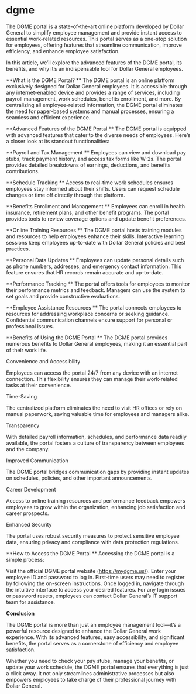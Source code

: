 # dgme
The DGME portal is a state-of-the-art online platform developed by Dollar General to simplify employee management and provide instant access to essential work-related resources. This portal serves as a one-stop solution for employees, offering features that streamline communication, improve efficiency, and enhance employee satisfaction.

In this article, we’ll explore the advanced features of the DGME portal, its benefits, and why it’s an indispensable tool for Dollar General employees.

**What is the DGME Portal?
**
The DGME portal is an online platform exclusively designed for Dollar General employees. It is accessible through any internet-enabled device and provides a range of services, including payroll management, work schedules, benefits enrollment, and more. By centralizing all employee-related information, the DGME portal eliminates the need for paper-based systems and manual processes, ensuring a seamless and efficient experience.

**Advanced Features of the DGME Portal
**
The DGME portal is equipped with advanced features that cater to the diverse needs of employees. Here’s a closer look at its standout functionalities:

**Payroll and Tax Management
**
Employees can view and download pay stubs, track payment history, and access tax forms like W-2s.
The portal provides detailed breakdowns of earnings, deductions, and benefits contributions.

**Schedule Tracking
**
Access to real-time work schedules ensures employees stay informed about their shifts.
Users can request schedule changes or time off directly through the platform.

**Benefits Enrollment and Management
**
Employees can enroll in health insurance, retirement plans, and other benefit programs.
The portal provides tools to review coverage options and update benefit preferences.

**Online Training Resources
**
The DGME portal hosts training modules and resources to help employees enhance their skills.
Interactive learning sessions keep employees up-to-date with Dollar General policies and best practices.

**Personal Data Updates
**
Employees can update personal details such as phone numbers, addresses, and emergency contact information.
This feature ensures that HR records remain accurate and up-to-date.

**Performance Tracking
**
The portal offers tools for employees to monitor their performance metrics and feedback.
Managers can use the system to set goals and provide constructive evaluations.

**Employee Assistance Resources
**
The portal connects employees to resources for addressing workplace concerns or seeking guidance.
Confidential communication channels ensure support for personal or professional issues.

**Benefits of Using the DGME Portal
**
The DGME portal provides numerous benefits to Dollar General employees, making it an essential part of their work life.

Convenience and Accessibility

Employees can access the portal 24/7 from any device with an internet connection. This flexibility ensures they can manage their work-related tasks at their convenience.

Time-Saving
   
The centralized platform eliminates the need to visit HR offices or rely on manual paperwork, saving valuable time for employees and managers alike.

Transparency

With detailed payroll information, schedules, and performance data readily available, the portal fosters a culture of transparency between employees and the company.

Improved Communication

The DGME portal bridges communication gaps by providing instant updates on schedules, policies, and other important announcements.

Career Development

Access to online training resources and performance feedback empowers employees to grow within the organization, enhancing job satisfaction and career prospects.

Enhanced Security

The portal uses robust security measures to protect sensitive employee data, ensuring privacy and compliance with data protection regulations.

**How to Access the DGME Portal
**
Accessing the DGME portal is a simple process:

Visit the official DGME portal website (https://mydgme.us/).
Enter your employee ID and password to log in.
First-time users may need to register by following the on-screen instructions.
Once logged in, navigate through the intuitive interface to access your desired features.
For any login issues or password resets, employees can contact Dollar General’s IT support team for assistance.

**Conclusion**

The DGME portal is more than just an employee management tool—it’s a powerful resource designed to enhance the Dollar General work experience. With its advanced features, easy accessibility, and significant benefits, the portal serves as a cornerstone of efficiency and employee satisfaction.

Whether you need to check your pay stubs, manage your benefits, or update your work schedule, the DGME portal ensures that everything is just a click away. It not only streamlines administrative processes but also empowers employees to take charge of their professional journey with Dollar General.
